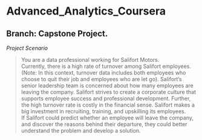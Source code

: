 # Advanced_Analytics_Coursera

## Branch: Capstone Project.

_Project Scenario_
> You are a data professional working for Salifort Motors.\
> Currently, there is a high rate of turnover among Salifort employees. (Note: In this context, turnover data includes both employees who choose to quit their job and employees who are let go). Salifort’s senior leadership team is concerned about how many employees are leaving the company. Salifort strives to create a corporate culture that supports employee success and professional development. Further, the high turnover rate is costly in the financial sense. Salifort makes a big investment in recruiting, training, and upskilling its employees.\
> If Salifort could predict whether an employee will leave the company, and discover the reasons behind their departure, they could better understand the problem and develop a solution. 
